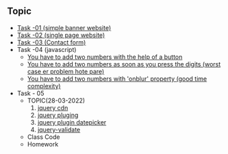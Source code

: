 
## Topic
<ul>
    <li> 
        <a href="https://tahsin000.github.io/WEB_DEVELOPMENT/CSE-3532/Task-01/index.html">Task -01 (simple banner website)</a>  
    </li>
    <li> 
        <a href="https://tahsin000.github.io/WEB_DEVELOPMENT/CSE-3532/Task-02/index.html">Task -02 (single page website)</a>  
    </li>
    <li> 
        <a href="https://tahsin000.github.io/WEB_DEVELOPMENT/CSE-3532/Task-03/index.html">Task -03 (Contact form)</a>  
    </li>
    <li> 
        Task -04 (javascript)
        <ul>
             <li><a href="https://tahsin000.github.io/WEB_DEVELOPMENT/CSE-3532/Task-04/Topic%20-%2001/index.html">You have to add two numbers with the help of a button</a></li>
             <li><a href="https://tahsin000.github.io/WEB_DEVELOPMENT/CSE-3532/Task-04/Topic%20-%2002/index.html">You have to add two numbers as soon as you press the digits (worst case er problem hote pare)</a></li>
             <li><a href="https://tahsin000.github.io/WEB_DEVELOPMENT/CSE-3532/Task-04/Topic%20-%2003/index.html">You have to add two numbers with 'onblur' property (good time complexity)</a></li>
        </ul>
    </li>
    <li>
        Task - 05
        <ul>
            <li>TOPIC(28-03-2022)
                <ol>
                    <li><a href="https://code.jquery.com/jquery-3.6.0.min.js">jquery cdn</a></li>
                    <li><a href="https://plugins.jquery.com/">jquery pluging</a></li>
                    <li><a href="https://jqueryui.com/datepicker/">jquery plugin datepicker</a></li>
                    <li><a href="https://cdnjs.com/libraries/jquery-validate">jquery-validate</a></li>
                </ol>
            </li>
            <li>Class Code</li>
            <li>Homework</li>
        </ul>
    </li>
</ul>

